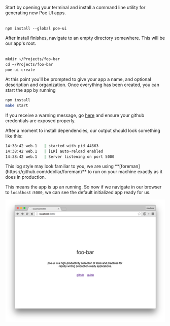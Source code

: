 Start by opening your terminal and install a command line utility for generating new Poe UI apps.

<code class='block'>
npm install --global poe-ui
</code>

After install finishes, navigate to an empty directory somewhere. This will be our app's root.

<code class='block'>
mkdir ~/Projects/foo-bar
cd ~/Projects/foo-bar
poe-ui-create
</code>

At this point you'll be prompted to give your app a name, and optional description and organization. Once
everything has been created, you can start the app by running

```sh
npm install
make start
```

<div class='WARNING'>
If you receive a warning message, go
<a href="https://github.com/componentjs/guide/blob/master/component/getting-started.md#setup-authentication">here</a>
and ensure your github credentials are exposed properly.
</div>

After a moment to install dependencies, our output should look something like this:

```sh
14:38:42 web.1   | started with pid 44663
14:38:42 web.1   | [LR] auto-reload enabled
14:38:42 web.1   | Server listening on port 5000
```

<div class='NOTE'>
This log style may look familiar to you; we are using **[foreman](https://github.com/ddollar/foreman)** to
run on your machine exactly as it does in production.
</div>

This means the app is up an running. So now if we navigate in our browser to `localhost:5000`, we can see the
default initialized app ready for us.

![Alt text](/img/new-app.png)
